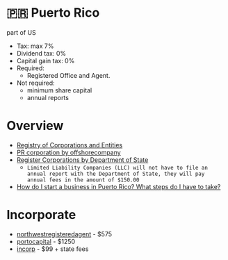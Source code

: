 # 🇵🇷 Puerto Rico

part of US

* Tax: max 7%
* Dividend tax: 0%
* Capital gain tax: 0%
* Required:
  * Registered Office and Agent.
* Not required:
  * minimum share capital
  * annual reports

# Overview

* [Registry of Corporations and Entities](https://prcorpfiling.f1hst.com/)
* [PR corporation by offshorecompany](https://www.offshorecompany.com/company/puerto-rico-corporation/)
* [Register Corporations by Department of State](https://estado.pr.gov/en/register-corporations/)
  * `Limited Liability Companies (LLC) will not have to file an annual report with the Department of State, they will pay annual fees in the amount of $150.00`
* [How do I start a business in Puerto Rico? What steps do I have to take?](http://www.portocapital.com/how-do-i-start-a-business-in-puerto-rico-what-steps-do-i-have-to-take/)

# Incorporate

* [northwestregisteredagent](https://www.northwestregisteredagent.com/incorporation-service-signup.html) - $575
* [portocapital](http://www.portocapital.com/how-do-i-start-a-business-in-puerto-rico-what-steps-do-i-have-to-take/) - $1250
* [incorp](https://www.incorp.com/start-a-business/incorporation/puerto-rico) - $99 + state fees
